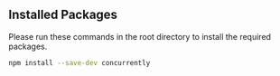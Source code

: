 ## **Installed Packages**

Please run these commands in the root directory to install the required packages.

```bash
npm install --save-dev concurrently
```
